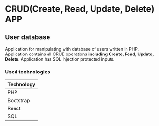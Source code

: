 #  CRUD(Create, Read, Update, Delete) APP
## User database 

Application for manipulating with database of users written in PHP. Application contains all CRUD operations **including Create, Read, Update, Delete**. Application has SQL Injection protected inputs.

### Used technologies
| Technology
| -------------    
| PHP      
| Bootstrap       
| React        
| SQL       



